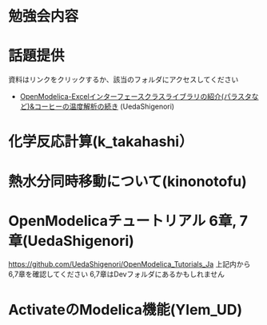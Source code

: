 ﻿# 勉強会内容

# 話題提供  
資料はリンクをクリックするか、該当のフォルダにアクセスしてください  
* [OpenModelica-Excelインターフェースクラスライブラリの紹介(パラスタなど)&コーヒーの温度解析の続き](https://github.com/UedaShigenori/OpenModelica_Excel_Interface_ClassPackage)  (UedaShigenori)  


# 化学反応計算(k_takahashi）

# 熱水分同時移動について(kinonotofu)

# OpenModelicaチュートリアル 6章, 7章(UedaShigenori)
https://github.com/UedaShigenori/OpenModelica_Tutorials_Ja
上記内から6,7章を確認してください
6,7章はDevフォルダにあるかもしれません

# ActivateのModelica機能(Ylem_UD)